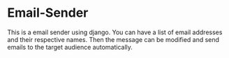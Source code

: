 # Email-Sender
This is a email sender using django.
You can have a list of email addresses and their respective names. Then the message can be modified and send emails to the target audience automatically. 



